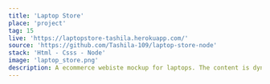 ```yaml
---
title: 'Laptop Store'
place: 'project'
tag: 15
live: 'https://laptopstore-tashila.herokuapp.com/'
source: 'https://github.com/Tashila-109/laptop-store-node'
stack: 'Html - Csss - Node'
image: 'laptop_store.png'
description: A ecommerce webiste mockup for laptops. The content is dynamically rendered using Node. The static files are served up from a directory using the file system library.
---
```

